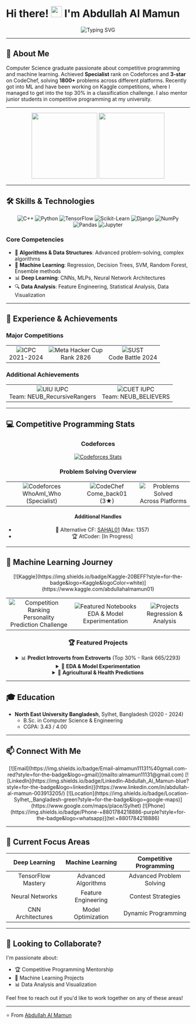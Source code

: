 # Hi there! <img src="https://media.giphy.com/media/hvRJCLFzcasrR4ia7z/giphy.gif" width="30px"> I'm Abdullah Al Mamun

<div align="center">
  <img src="https://readme-typing-svg.herokuapp.com?font=Fira+Code&weight=500&size=25&pause=1000&color=3C96D2&random=false&width=435&lines=Competitive+Programmer;Machine+Learning+Enthusiast;Problem+Solver;1800%2B+Problems+Solved" alt="Typing SVG" />
</div>

---

## 📝 About Me

Computer Science graduate passionate about competitive programming and machine learning. Achieved **Specialist** rank on Codeforces and **3-star** on CodeChef, solving **1800+** problems across different platforms. Recently got into ML and have been working on Kaggle competitions, where I managed to get into the top 30% in a classification challenge. I also mentor junior students in competitive programming at my university.

---

<div align="center">
  <img height="180em" src="https://github-readme-stats.vercel.app/api?username=almamun11131&show_icons=true&theme=tokyonight&include_all_commits=true&count_private=true"/>
  <img height="180em" src="https://github-readme-streak-stats.herokuapp.com/?user=almamun11131&theme=tokyonight"/>
</div>

---

## 🛠️ Skills & Technologies
<div align="center">
  
  ![C++](https://img.shields.io/badge/C++-00599C?style=for-the-badge&logo=c%2B%2B&logoColor=white)
  ![Python](https://img.shields.io/badge/Python-3776AB?style=for-the-badge&logo=python&logoColor=white)
  ![TensorFlow](https://img.shields.io/badge/TensorFlow-FF6F00?style=for-the-badge&logo=tensorflow&logoColor=white)
  ![Scikit-Learn](https://img.shields.io/badge/ScikitLearn-F7931E?style=for-the-badge&logo=scikit-learn&logoColor=white)
  ![Django](https://img.shields.io/badge/Django-092E20?style=for-the-badge&logo=django&logoColor=white)
  ![NumPy](https://img.shields.io/badge/Numpy-013243?style=for-the-badge&logo=numpy&logoColor=white)
  ![Pandas](https://img.shields.io/badge/Pandas-150458?style=for-the-badge&logo=pandas&logoColor=white)
  ![Jupyter](https://img.shields.io/badge/Jupyter-F37626?style=for-the-badge&logo=jupyter&logoColor=white)

</div>

### Core Competencies
- 🧮 **Algorithms & Data Structures**: Advanced problem-solving, complex algorithms
- 🤖 **Machine Learning**: Regression, Decision Trees, SVM, Random Forest, Ensemble methods
- 📊 **Deep Learning**: CNNs, MLPs, Neural Network Architectures
- 🔍 **Data Analysis**: Feature Engineering, Statistical Analysis, Data Visualization

---

## 🚀 Experience & Achievements

### Major Competitions
<table>
  <tr>
    <td align="center">
      <img src="https://img.shields.io/badge/ICPC-4_Time_Regionalist-gold?style=for-the-badge" alt="ICPC"/>
      <br>2021-2024
    </td>
    <td align="center">
      <img src="https://img.shields.io/badge/Meta-Hacker_Cup_R2-blue?style=for-the-badge&logo=meta" alt="Meta Hacker Cup"/>
      <br>Rank 2826
    </td>
    <td align="center">
      <img src="https://img.shields.io/badge/SUST-4th_Position-silver?style=for-the-badge" alt="SUST"/>
      <br>Code Battle 2024
    </td>
  </tr>
</table>

### Additional Achievements
<table>
  <tr>
    <td align="center">
      <img src="https://img.shields.io/badge/UIU_IUPC-Rank_85-orange?style=for-the-badge" alt="UIU IUPC"/>
      <br>Team: NEUB_RecursiveRangers
    </td>
    <td align="center">
      <img src="https://img.shields.io/badge/CUET_IUPC-Rank_63-orange?style=for-the-badge" alt="CUET IUPC"/>
      <br>Team: NEUB_BELIEVERS
    </td>
  </tr>
</table>

---

## 💻 Competitive Programming Stats
<div align="center">

### Codeforces
[![Codeforces Stats](https://codeforces-readme-stats.vercel.app/api/card?username=WhoAmI_Who&theme=default&force_username=true&title_color=2f80ed)](https://codeforces.com/profile/WhoAmI_Who)

### Problem Solving Overview
<table>
  <tr>
    <td align="center">
      <img src="https://img.shields.io/badge/Codeforces-1406_Rating-purple?style=for-the-badge&logo=codeforces" alt="Codeforces"/>
      <br>WhoAmI_Who (Specialist)
    </td>
    <td align="center">
      <img src="https://img.shields.io/badge/CodeChef-1685_Rating-brown?style=for-the-badge&logo=codechef" alt="CodeChef"/>
      <br>Come_back01 (3★)
    </td>
    <td align="center">
      <img src="https://img.shields.io/badge/Problems_Solved-1800+-blue?style=for-the-badge&logo=leetcode" alt="Problems Solved"/>
      <br>Across Platforms
    </td>
  </tr>
</table>

#### Additional Handles
- 🎯 Alternative CF: [SAHAL01](https://codeforces.com/profile/SAHAL01) (Max: 1357)
- 🏆 AtCoder: [In Progress]
</div>

---

## 🤖 Machine Learning Journey
<div align="center">
  [![Kaggle](https://img.shields.io/badge/Kaggle-20BEFF?style=for-the-badge&logo=Kaggle&logoColor=white)](https://www.kaggle.com/abdullahalmamun01)

  <table>
    <tr>
      <td align="center">
        <img src="https://img.shields.io/badge/Competition-Top_30%25-success?style=for-the-badge" alt="Competition Ranking"/>
        <br>Personality Prediction Challenge
      </td>
      <td align="center">
        <img src="https://img.shields.io/badge/Notebooks-Featured-orange?style=for-the-badge" alt="Featured Notebooks"/>
        <br>EDA & Model Experimentation
      </td>
      <td align="center">
        <img src="https://img.shields.io/badge/Projects-Agriculture_&_Health-green?style=for-the-badge" alt="Projects"/>
        <br>Regression & Analysis
      </td>
    </tr>
  </table>

  ### 🏆 Featured Projects
  <details>
    <summary>📊 <b>Predict Introverts from Extroverts</b> (Top 30% - Rank 665/2293)</summary>
    <ul>
      <li>Advanced feature engineering with interaction terms</li>
      <li>Cross-validation & hyperparameter optimization</li>
      <li>Comprehensive visualization pipeline</li>
      <li>Ensemble model implementation</li>
    </ul>
  </details>
  <details>
    <summary>🔬 <b>EDA & Model Experimentation</b></summary>
    <ul>
      <li>Non-linear feature interaction analysis</li>
      <li>XGBoost, Random Forest optimization</li>
      <li>Neural Network architecture design</li>
      <li>End-to-end reproducible workflow</li>
    </ul>
  </details>
  <details>
    <summary>🌱 <b>Agricultural & Health Predictions</b></summary>
    <ul>
      <li>Feature importance analysis</li>
      <li>Model comparison framework</li>
      <li>Optimized regression pipelines</li>
      <li>Comprehensive documentation</li>
    </ul>
  </details>
</div>

---

## 🎓 Education
- **North East University Bangladesh**, Sylhet, Bangladesh (2020 - 2024)
  - B.Sc. in Computer Science & Engineering
  - CGPA: 3.43 / 4.00

---

## 📫 Connect With Me
<div align="center">
  [![Email](https://img.shields.io/badge/Email-almamun11131%40gmail.com-red?style=for-the-badge&logo=gmail)](mailto:almamun11131@gmail.com)
  [![LinkedIn](https://img.shields.io/badge/LinkedIn-Abdullah_Al_Mamun-blue?style=for-the-badge&logo=linkedin)](https://www.linkedin.com/in/abdullah-al-mamun-003913205/)
  [![Location](https://img.shields.io/badge/Location-Sylhet,_Bangladesh-green?style=for-the-badge&logo=google-maps)](https://www.google.com/maps/place/Sylhet)
  [![Phone](https://img.shields.io/badge/Phone-+8801784218886-purple?style=for-the-badge&logo=whatsapp)](tel:+8801784218886)
</div>

---

## 🌱 Current Focus Areas
<div align="center">
  
| Deep Learning | Machine Learning | Competitive Programming |
|:------------:|:----------------:|:----------------------:|
| TensorFlow Mastery | Advanced Algorithms | Advanced Problem Solving |
| Neural Networks | Feature Engineering | Contest Strategies |
| CNN Architectures | Model Optimization | Dynamic Programming |

</div>

---

## 👯 Looking to Collaborate?
I'm passionate about:
- 🏆 Competitive Programming Mentorship
- 🤖 Machine Learning Projects
- 📊 Data Analysis and Visualization

Feel free to reach out if you'd like to work together on any of these areas!

---

⭐️ From [Abdullah Al Mamun](https://github.com/Abu-Taher01)
